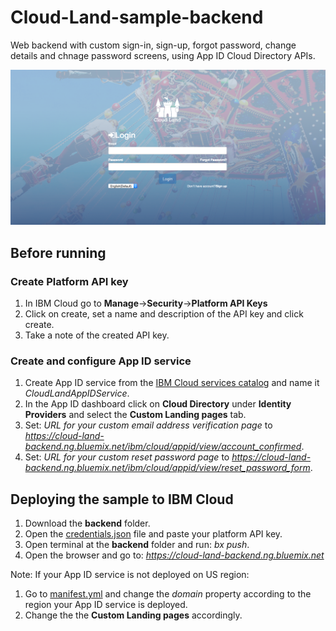 # Cloud-Land-sample-backend
Web backend with custom sign-in, sign-up, forgot password, change details and chnage password screens, using App ID Cloud Directory APIs.

![Cloud Land login](/backend/public/images/cloud_land_login.png)

## Before running 

### Create Platform API key

1. In IBM Cloud go to **Manage**->**Security**->**Platform API Keys**
2. Click on create, set a name and description of the API key and click create. 
3. Take a note of the created API key.

### Create and configure App ID service

1. Create App ID service from the [IBM Cloud services catalog](https://console.bluemix.net/catalog/services/app-id?taxonomyNavigation=apps) and name it _CloudLandAppIDService_.
2. In the App ID dashboard click on **Cloud Directory** under **Identity Providers** and select the **Custom Landing pages** tab. 
3. Set: _URL for your custom email address verification page_ to _https://cloud-land-backend.ng.bluemix.net/ibm/cloud/appid/view/account_confirmed_.
4. Set: _URL for your custom reset password page_ to _https://cloud-land-backend.ng.bluemix.net/ibm/cloud/appid/view/reset_password_form_.

## Deploying the sample to IBM Cloud

1. Download the **backend** folder.
2. Open the [credentials.json](/backend/credentials.json) file and paste your platform API key.
3. Open terminal at the **backend** folder and run: _bx push_.
4. Open the browser and go to: _https://cloud-land-backend.ng.bluemix.net_


Note:
If your App ID service is not deployed on US region: 
1. Go to [manifest.yml](/backend/manifest.yml) and change the _domain_ property according to the region your App ID service is deployed.
2. Change the the **Custom Landing pages** accordingly.
    
